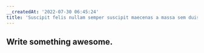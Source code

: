 ```yaml
---
__createdAt: '2022-07-30 06:45:24'
title: 'Suscipit felis nullam semper suscipit maecenas a massa sem duis.'
---
```


## Write something awesome.